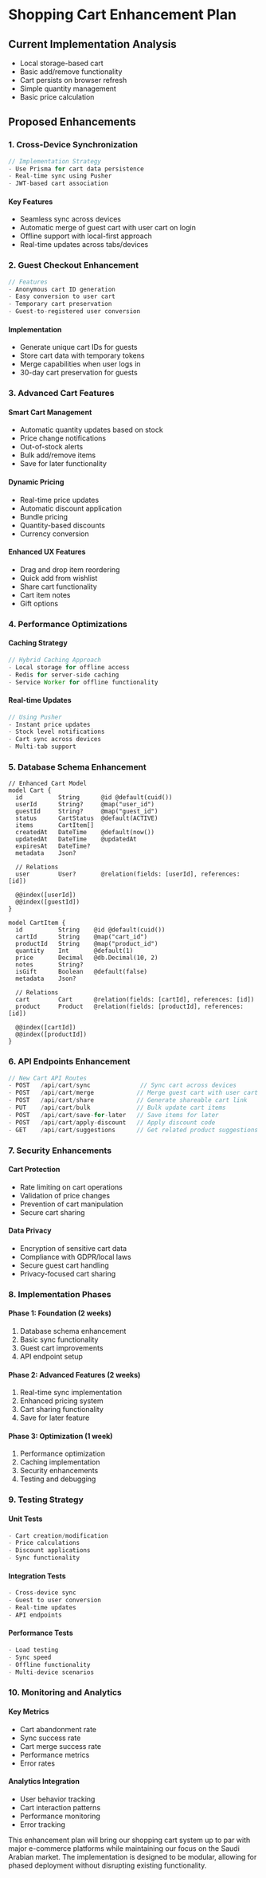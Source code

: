 # Shopping Cart Enhancement Plan

## Current Implementation Analysis
- Local storage-based cart
- Basic add/remove functionality
- Cart persists on browser refresh
- Simple quantity management
- Basic price calculation

## Proposed Enhancements

### 1. Cross-Device Synchronization
```typescript
// Implementation Strategy
- Use Prisma for cart data persistence
- Real-time sync using Pusher
- JWT-based cart association
```

#### Key Features
- Seamless sync across devices
- Automatic merge of guest cart with user cart on login
- Offline support with local-first approach
- Real-time updates across tabs/devices

### 2. Guest Checkout Enhancement
```typescript
// Features
- Anonymous cart ID generation
- Easy conversion to user cart
- Temporary cart preservation
- Guest-to-registered user conversion
```

#### Implementation
- Generate unique cart IDs for guests
- Store cart data with temporary tokens
- Merge capabilities when user logs in
- 30-day cart preservation for guests

### 3. Advanced Cart Features

#### Smart Cart Management
- Automatic quantity updates based on stock
- Price change notifications
- Out-of-stock alerts
- Bulk add/remove items
- Save for later functionality

#### Dynamic Pricing
- Real-time price updates
- Automatic discount application
- Bundle pricing
- Quantity-based discounts
- Currency conversion

#### Enhanced UX Features
- Drag and drop item reordering
- Quick add from wishlist
- Share cart functionality
- Cart item notes
- Gift options

### 4. Performance Optimizations

#### Caching Strategy
```typescript
// Hybrid Caching Approach
- Local storage for offline access
- Redis for server-side caching
- Service Worker for offline functionality
```

#### Real-time Updates
```typescript
// Using Pusher
- Instant price updates
- Stock level notifications
- Cart sync across devices
- Multi-tab support
```

### 5. Database Schema Enhancement

```prisma
// Enhanced Cart Model
model Cart {
  id          String      @id @default(cuid())
  userId      String?     @map("user_id")
  guestId     String?     @map("guest_id")
  status      CartStatus  @default(ACTIVE)
  items       CartItem[]
  createdAt   DateTime    @default(now())
  updatedAt   DateTime    @updatedAt
  expiresAt   DateTime?
  metadata    Json?
  
  // Relations
  user        User?       @relation(fields: [userId], references: [id])
  
  @@index([userId])
  @@index([guestId])
}

model CartItem {
  id          String    @id @default(cuid())
  cartId      String    @map("cart_id")
  productId   String    @map("product_id")
  quantity    Int       @default(1)
  price       Decimal   @db.Decimal(10, 2)
  notes       String?
  isGift      Boolean   @default(false)
  metadata    Json?
  
  // Relations
  cart        Cart      @relation(fields: [cartId], references: [id])
  product     Product   @relation(fields: [productId], references: [id])
  
  @@index([cartId])
  @@index([productId])
}
```

### 6. API Endpoints Enhancement

```typescript
// New Cart API Routes
- POST   /api/cart/sync              // Sync cart across devices
- POST   /api/cart/merge            // Merge guest cart with user cart
- POST   /api/cart/share            // Generate shareable cart link
- PUT    /api/cart/bulk             // Bulk update cart items
- POST   /api/cart/save-for-later   // Save items for later
- POST   /api/cart/apply-discount   // Apply discount code
- GET    /api/cart/suggestions      // Get related product suggestions
```

### 7. Security Enhancements

#### Cart Protection
- Rate limiting on cart operations
- Validation of price changes
- Prevention of cart manipulation
- Secure cart sharing

#### Data Privacy
- Encryption of sensitive cart data
- Compliance with GDPR/local laws
- Secure guest cart handling
- Privacy-focused cart sharing

### 8. Implementation Phases

#### Phase 1: Foundation (2 weeks)
1. Database schema enhancement
2. Basic sync functionality
3. Guest cart improvements
4. API endpoint setup

#### Phase 2: Advanced Features (2 weeks)
1. Real-time sync implementation
2. Enhanced pricing system
3. Cart sharing functionality
4. Save for later feature

#### Phase 3: Optimization (1 week)
1. Performance optimization
2. Caching implementation
3. Security enhancements
4. Testing and debugging

### 9. Testing Strategy

#### Unit Tests
```typescript
- Cart creation/modification
- Price calculations
- Discount applications
- Sync functionality
```

#### Integration Tests
```typescript
- Cross-device sync
- Guest to user conversion
- Real-time updates
- API endpoints
```

#### Performance Tests
```typescript
- Load testing
- Sync speed
- Offline functionality
- Multi-device scenarios
```

### 10. Monitoring and Analytics

#### Key Metrics
- Cart abandonment rate
- Sync success rate
- Cart merge success rate
- Performance metrics
- Error rates

#### Analytics Integration
- User behavior tracking
- Cart interaction patterns
- Performance monitoring
- Error tracking

This enhancement plan will bring our shopping cart system up to par with major e-commerce platforms while maintaining our focus on the Saudi Arabian market. The implementation is designed to be modular, allowing for phased deployment without disrupting existing functionality.
